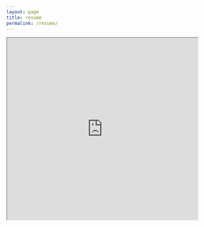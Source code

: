 ```yaml
---
layout: page
title: resume
permalink: /resume/
---
```


<iframe src="https://drive.google.com/file/d/0B1dUInJge_OMZ3JBclBBR1BmNDA/preview" width="100%" height="480"></iframe>